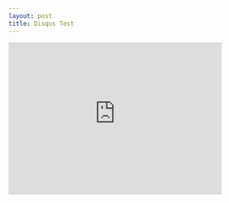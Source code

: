```yaml
---
layout: post
title: Disqus Test
---
```


<iframe src="https://embed.disqus.com/p/1b9bnvv" width="420" height="300" seamless="seamless" scrolling="no" frameborder="0" allowtransparency="true"></iframe>
